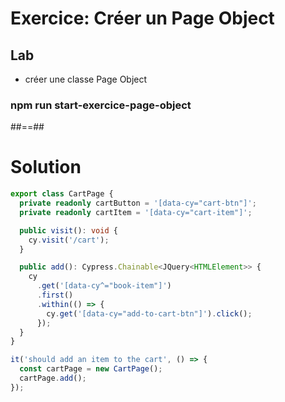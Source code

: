 <!-- .slide: class="exercice" -->

# Exercice: Créer un Page Object

## Lab


* créer une classe Page Object 

### npm run start-exercice-page-object


##==##

# Solution

<!-- .slide: class="with-code" -->
```typescript
export class CartPage {
  private readonly cartButton = '[data-cy="cart-btn"]';
  private readonly cartItem = '[data-cy="cart-item"]';

  public visit(): void {
    cy.visit('/cart');
  }

  public add(): Cypress.Chainable<JQuery<HTMLElement>> {
    cy
      .get('[data-cy^="book-item"]')
      .first()
      .within(() => {
        cy.get('[data-cy="add-to-cart-btn"]').click();
      });
  }
}
```

<!-- .slide: class="with-code" -->
```typescript
it('should add an item to the cart', () => {
  const cartPage = new CartPage();
  cartPage.add();
});
```
